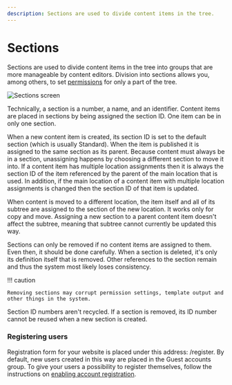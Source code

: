 ```yaml
---
description: Sections are used to divide content items in the tree.
---
```


# Sections

Sections are used to divide content items in the tree into groups that are more manageable by content editors.
Division into sections allows you, among others, to set [permissions](permission_overview.md) for only a part of the tree.

![Sections screen](admin_panel_sections.png "Sections screen")

Technically, a section is a number, a name, and an identifier.
Content items are placed in sections by being assigned the section ID.
One item can be in only one section.

When a new content item is created, its section ID is set to the default section (which is usually Standard).
When the item is published it is assigned to the same section as its parent.
Because content must always be in a section, unassigning happens by choosing a different section to move it into.
If a content item has multiple location assignments then it is always the section ID of the item referenced by the parent of the main location that is used.
In addition, if the main location of a content item with multiple location assignments is changed then the section ID of that item is updated.

When content is moved to a different location, the item itself and all of its subtree are assigned to the section of the new location.
It works only for copy and move.
Assigning a new section to a parent content item doesn't affect the subtree, meaning that subtree cannot currently be updated this way.

Sections can only be removed if no content items are assigned to them.
Even then, it should be done carefully.
When a section is deleted, it's only its definition itself that is removed.
Other references to the section remain and thus the system most likely loses consistency.

!!! caution

    Removing sections may corrupt permission settings, template output and other things in the system.

Section ID numbers aren't recycled.
If a section is removed, its ID number cannot be reused when a new section is created.

### Registering users

Registration form for your website is placed under this address: <yourdomain>/register.
By default, new users created in this way are placed in the Guest accounts group.
To give your users a possibility to register themselves, follow the instructions on [enabling account registration](8_enable_account_registration.md).